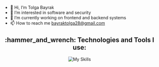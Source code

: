 - 👋 Hi, I’m Tolga Bayrak
- 👀 I’m interested in software and security
- 🌱 I’m currently working on frontend and backend systems
- 📫 How to reach me bayraktolga28@gmail.com




<div align="center">

<h2 align="center">:hammer_and_wrench: Technologies and Tools I use:</h2>

![My Skills](https://skillicons.dev/icons?i=js,nodejs,mongodb,vue,php&theme=dark)

</div>

